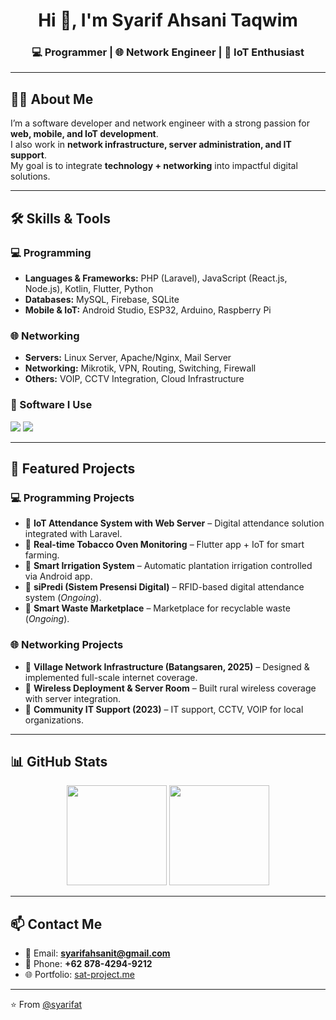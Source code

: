 <h1 align="center">Hi 👋, I'm Syarif Ahsani Taqwim</h1>
<h3 align="center">💻 Programmer | 🌐 Network Engineer | 🔧 IoT Enthusiast</h3>

---

## 👨‍💼 About Me
I’m a software developer and network engineer with a strong passion for **web, mobile, and IoT development**.  
I also work in **network infrastructure, server administration, and IT support**.  
My goal is to integrate **technology + networking** into impactful digital solutions.  

---

## 🛠️ Skills & Tools

### 💻 Programming
- **Languages & Frameworks:** PHP (Laravel), JavaScript (React.js, Node.js), Kotlin, Flutter, Python  
- **Databases:** MySQL, Firebase, SQLite  
- **Mobile & IoT:** Android Studio, ESP32, Arduino, Raspberry Pi  

### 🌐 Networking
- **Servers:** Linux Server, Apache/Nginx, Mail Server  
- **Networking:** Mikrotik, VPN, Routing, Switching, Firewall  
- **Others:** VOIP, CCTV Integration, Cloud Infrastructure  

### 🧰 Software I Use
<p align="left">
  <img src="https://skillicons.dev/icons?i=php,laravel,js,react,nodejs,kotlin,flutter,python,mysql,firebase,arduino,raspberrypi,linux" />
  <img src="https://img.shields.io/badge/Mikrotik-Network-blue?style=for-the-badge&logo=ubiquiti" />
</p>

---

## 🚀 Featured Projects

### 💻 Programming Projects
- 📌 **IoT Attendance System with Web Server** – Digital attendance solution integrated with Laravel.  
- 📌 **Real-time Tobacco Oven Monitoring** – Flutter app + IoT for smart farming.  
- 📌 **Smart Irrigation System** – Automatic plantation irrigation controlled via Android app.  
- 📌 **siPredi (Sistem Presensi Digital)** – RFID-based digital attendance system (*Ongoing*).  
- 📌 **Smart Waste Marketplace** – Marketplace for recyclable waste (*Ongoing*).  

### 🌐 Networking Projects
- 📡 **Village Network Infrastructure (Batangsaren, 2025)** – Designed & implemented full-scale internet coverage.  
- 📡 **Wireless Deployment & Server Room** – Built rural wireless coverage with server integration.  
- 📡 **Community IT Support (2023)** – IT support, CCTV, VOIP for local organizations.  

---

## 📊 GitHub Stats
<p align="center">
  <img src="https://github-readme-stats.vercel.app/api?username=syarifat&show_icons=true&theme=radical" height="160" />
  <img src="https://github-readme-streak-stats.herokuapp.com/?user=syarifat&theme=radical" height="160" />
</p>

---

## 📫 Contact Me
- 📧 Email: **syarifahsanit@gmail.com**  
- 📱 Phone: **+62 878-4294-9212**  
- 🌐 Portfolio: [sat-project.me](#)  

---

⭐️ From [@syarifat](https://github.com/syarifat)
